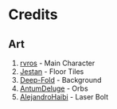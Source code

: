 # Credits

## Art

1. [rvros](https://rvros.itch.io/) - Main Character
2. [Jestan](https://jestan.itch.io/) - Floor Tiles
3. [Deep-Fold](https://deep-fold.itch.io/) - Background
4. [AntumDeluge](https://opengameart.org/users/antumdeluge) - Orbs
5. [AlejandroHaibi](art.org/users/alejandrohaibi) - Laser Bolt
